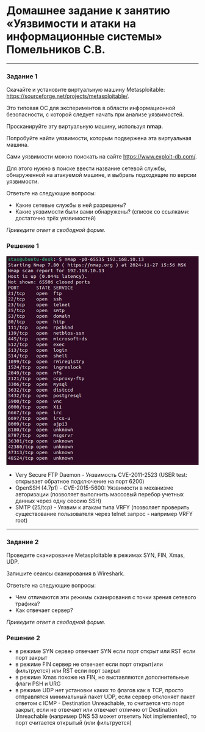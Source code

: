 # Домашнее задание к занятию «Уязвимости и атаки на информационные системы»  Помельников С.В.

------

### Задание 1

Скачайте и установите виртуальную машину Metasploitable: https://sourceforge.net/projects/metasploitable/.

Это типовая ОС для экспериментов в области информационной безопасности, с которой следует начать при анализе уязвимостей.

Просканируйте эту виртуальную машину, используя **nmap**.

Попробуйте найти уязвимости, которым подвержена эта виртуальная машина.

Сами уязвимости можно поискать на сайте https://www.exploit-db.com/.

Для этого нужно в поиске ввести название сетевой службы, обнаруженной на атакуемой машине, и выбрать подходящие по версии уязвимости.

Ответьте на следующие вопросы:

- Какие сетевые службы в ней разрешены?
- Какие уязвимости были вами обнаружены? (список со ссылками: достаточно трёх уязвимостей)
  
*Приведите ответ в свободной форме.*  

### Решение 1

![13-1](img/13-1-1.jpg)

- Very Secure FTP Daemon - Уязвимость CVE-2011-2523 (USER test: открывает обратное подключение на порт 6200)
- OpenSSH (4.7p1) - CVE-2015-5600: Уязвимости в механизме авторизации (позволяет выполнить массовый перебор учетных данных через одну сессию SSH)
- SMTP (25/tcp) - Уязвим к атакам типа VRFY (позволяет проверить существование пользователя через telnet запрос - например VRFY root)

------

### Задание 2

Проведите сканирование Metasploitable в режимах SYN, FIN, Xmas, UDP.

Запишите сеансы сканирования в Wireshark.

Ответьте на следующие вопросы:

- Чем отличаются эти режимы сканирования с точки зрения сетевого трафика?
- Как отвечает сервер?
  
*Приведите ответ в свободной форме.*

### Решение 2

- в режиме SYN сервер отвечает SYN если порт открыт или RST если порт закрыт
- в режиме FIN сервер не отвечает если порт открыт(или фильтруется) или RST если порт закрыт
- в режиме Xmas похоже на FIN, но выставляются дополнительные флаги PSH и URG
- в режиме UDP нет установки каких то флагов как в TCP, просто отправлятся минимальный пакет UDP, если сервер отклоняет пакет ответом с ICMP - Destination Unreachable, то считается что порт закрыт, если не отвечает или отвечает отлично от Destination Unreachable (например DNS 53 может ответить Not implemented), то порт считается открытый (или фильтруется)
